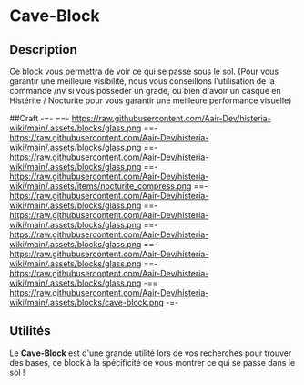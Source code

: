 # Cave-Block

## Description
Ce block vous permettra de voir ce qui se passe sous le sol. (Pour vous garantir une meilleure visibilité, nous vous conseillons l'utilisation de la commande /nv si vous posséder un grade, ou bien d'avoir un casque en Histérite / Nocturite pour vous garantir une meilleure performance visuelle)

##Craft
-=- 
==- https://raw.githubusercontent.com/Aair-Dev/histeria-wiki/main/.assets/blocks/glass.png
==- https://raw.githubusercontent.com/Aair-Dev/histeria-wiki/main/.assets/blocks/glass.png
==- https://raw.githubusercontent.com/Aair-Dev/histeria-wiki/main/.assets/blocks/glass.png
==- https://raw.githubusercontent.com/Aair-Dev/histeria-wiki/main/.assets/items/nocturite_compress.png
==- https://raw.githubusercontent.com/Aair-Dev/histeria-wiki/main/.assets/blocks/glass.png
==- https://raw.githubusercontent.com/Aair-Dev/histeria-wiki/main/.assets/blocks/glass.png
==- https://raw.githubusercontent.com/Aair-Dev/histeria-wiki/main/.assets/blocks/glass.png
==- https://raw.githubusercontent.com/Aair-Dev/histeria-wiki/main/.assets/blocks/glass.png
==- https://raw.githubusercontent.com/Aair-Dev/histeria-wiki/main/.assets/blocks/glass.png
-== https://raw.githubusercontent.com/Aair-Dev/histeria-wiki/main/.assets/blocks/cave-block.png
-=-



## Utilités
Le **Cave-Block** est d'une grande utilité lors de vos recherches pour trouver des bases, ce block à la spécificité de vous montrer ce qui se passe dans le sol ! 
